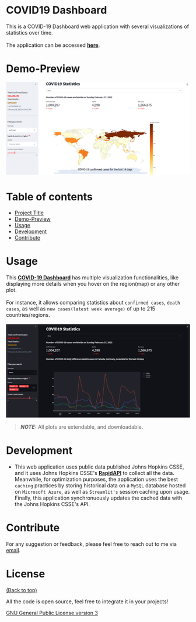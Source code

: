 # COVID19 Dashboard
This is a COVID-19 Dashboard web application with several visualizations of statistics over time.<br><br />
The application can be accessed [**here**](https://c19statistics.herokuapp.com/).
# Demo-Preview
![Demo](./data/plots/demo_ww.png "Demo")
# Table of contents
- [Project Title](#covid19-dashboard)
- [Demo-Preview](#demo-preview)
- [Usage](#usage)
- [Development](#development)
- [Contribute](#contribute)
# Usage
This [**COVID-19 Dashboard**](https://c19statistics.herokuapp.com/) has multiple visualization functionalities, like displaying more details when you hover on the region(map) or any other plot.<br><br />
For instance, it allows comparing statistics about `confirmed cases`, `death cases`, as well as `new cases(latest week average)` of up to 215 countries/regions. <br> <br />
![Demo](./data/plots/demo_countries.png "Demo")
> **_NOTE:_**  All plots are extendable, and downloadable.
# Development
- This web application uses public data published Johns Hopkins CSSE, and it uses Johns Hopkins CSSE's [**RapidAPI**](https://rapidapi.com/axisbits-axisbits-default/api/covid-19-statistics/details) to collect all the data. Meanwhile, for optimization purposes, the application uses the best `caching` practices by storing historical data on a `MySQL` database hosted on `Microsoft Azure`, as well as `Streamlit's` session caching upon usage. Finally, this application synchronuously updates the cached data with the Johns Hopkins CSSE's API.
# Contribute
For any suggestion or feedback, please feel free to reach out to me via [email](mailto:njucesar@gmail.com).
# License
[(Back to top)](#covid19-dashboard)

All the code is open source, feel free to integrate it in your projects!

[GNU General Public License version 3](https://opensource.org/licenses/GPL-3.0)
